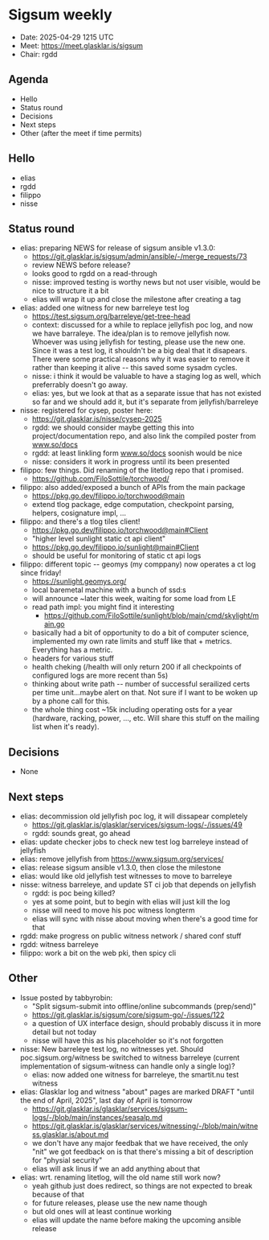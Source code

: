 # Sigsum weekly

- Date: 2025-04-29 1215 UTC
- Meet: https://meet.glasklar.is/sigsum
- Chair: rgdd

## Agenda

- Hello
- Status round
- Decisions
- Next steps
- Other (after the meet if time permits)

## Hello

- elias
- rgdd
- filippo
- nisse

## Status round

- elias: preparing NEWS for release of sigsum ansible v1.3.0:
  - https://git.glasklar.is/sigsum/admin/ansible/-/merge_requests/73
  - review NEWS before release?
  - looks good to rgdd on a read-through
  - nisse: improved testing is worthy news but not user visible, would be nice
    to structure it a bit
  - elias will wrap it up and close the milestone after creating a tag
- elias: added one witness for new barreleye test log
  - https://test.sigsum.org/barreleye/get-tree-head
  - context: discussed for a while to replace jellyfish poc log, and now we have
    barraleye. The idea/plan is to remove jellyfish now. Whoever was using
    jellyfish for testing, please use the new one. Since it was a test log, it
    shouldn't be a big deal that it disapears. There were some practical reasons
    why it was easier to remove it rather than keeping it alive -- this saved
    some sysadm cycles.
  - nisse: i think it would be valuable to have a staging log as well, which
    preferrably doesn't go away.
  - elias: yes, but we look at that as a separate issue that has not existed so
    far and we should add it, but it's separate from jellyfish/barreleye
- nisse: registered for cysep, poster here:
  - https://git.glasklar.is/nisse/cysep-2025
  - rgdd: we should consider maybe getting this into project/documentation repo,
    and also link the compiled poster from www.so/docs
  - rgdd: at least linkling form www.so/docs soonish would be nice
  - nisse: considers it work in progress until its been presented
- filippo: few things. Did renaming of the litetlog repo that i promised.
  - https://github.com/FiloSottile/torchwood/
- filippo: also added/exposed a bunch of APIs from the main package
  - https://pkg.go.dev/filippo.io/torchwood@main
  - extend tlog package, edge computation, checkpoint parsing, helpers,
    cosignature impl, ...
- filippo: and there's a tlog tiles client!
  - https://pkg.go.dev/filippo.io/torchwood@main#Client
  - "higher level sunlight static ct api client"
  - https://pkg.go.dev/filippo.io/sunlight@main#Client
  - should be useful for monitoring of static ct api logs
- filippo: different topic -- geomys (my comppany) now operates a ct log since
  friday!
  - https://sunlight.geomys.org/
  - local baremetal machine with a bunch of ssd:s
  - will announce ~later this week, waiting for some load from LE
  - read path impl: you might find it interesting
    - https://github.com/FiloSottile/sunlight/blob/main/cmd/skylight/main.go
  - basically had a bit of opportunity to do a bit of computer science,
    implemented my own rate limits and stuff like that + metrics. Everything has
    a metric.
  - headers for various stuff
  - health cheking (/health will only return 200 if all checkpoints of
    configured logs are more recent than 5s)
  - thinking about write path -- number of successful serailized certs per time
    unit...maybe alert on that. Not sure if I want to be woken up by a phone
    call for this.
  - the whole thing cost ~15k including operating osts for a year (hardware,
    racking, power, ..., etc. Will share this stuff on the mailing list when
    it's ready).

## Decisions

- None

## Next steps

- elias: decommission old jellyfish poc log, it will dissapear completely
  - https://git.glasklar.is/glasklar/services/sigsum-logs/-/issues/49
  - rgdd: sounds great, go ahead
- elias: update checker jobs to check new test log barreleye instead of
  jellyfish
- elias: remove jellyfish from https://www.sigsum.org/services/
- elias: release sigsum ansible v1.3.0, then close the milestone
- elias: would like old jellyfish test witnesses to move to barreleye
- nisse: witness barreleye, and update ST ci job that depends on jellyfish
  - rgdd: is poc being killed?
  - yes at some point, but to begin with elias will just kill the log
  - nisse will need to move his poc witness longterm
  - elias will sync with nisse about moving when there's a good time for that
- rgdd: make progress on public witness network / shared conf stuff
- rgdd: witness barreleye
- filippo: work a bit on the web pki, then spicy cli

## Other

- Issue posted by tabbyrobin:
  - "Split sigsum-submit into offline/online subcommands (prep/send)"
  - https://git.glasklar.is/sigsum/core/sigsum-go/-/issues/122
  - a question of UX interface design, should probably discuss it in more detail
    but not today
  - nisse will have this as his placeholder so it's not forgotten
- nisse: New barreleye test log, no witnesses yet. Should poc.sigsum.org/witness
  be switched to witness barreleye (current implementation of sigsum-witness can
  handle only a single log)?
  - elias: now added one witness for barreleye, the smartit.nu test witness
- elias: Glasklar log and witness "about" pages are marked DRAFT "until the end
  of April, 2025", last day of April is tomorrow
  - https://git.glasklar.is/glasklar/services/sigsum-logs/-/blob/main/instances/seasalp.md
  - https://git.glasklar.is/glasklar/services/witnessing/-/blob/main/witness.glasklar.is/about.md
  - we don't have any major feedbak that we have received, the only "nit" we got
    feedback on is that there's missing a bit of description for "physial
    security"
  - elias will ask linus if we an add anything about that
- elias: wrt. renaming litetlog, will the old name still work now?
  - yeah github just does redirect, so things are not expected to break because
    of that
  - for future releases, please use the new name though
  - but old ones will at least continue working
  - elias will update the name before making the upcoming ansible release

